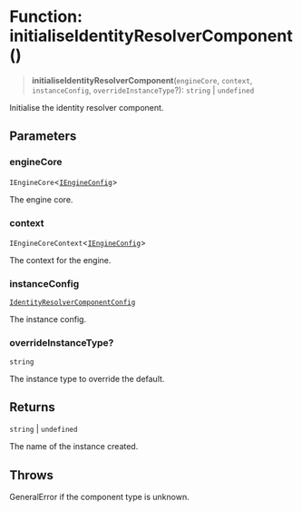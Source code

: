 # Function: initialiseIdentityResolverComponent()

> **initialiseIdentityResolverComponent**(`engineCore`, `context`, `instanceConfig`, `overrideInstanceType`?): `string` \| `undefined`

Initialise the identity resolver component.

## Parameters

### engineCore

`IEngineCore`\<[`IEngineConfig`](../interfaces/IEngineConfig.md)\>

The engine core.

### context

`IEngineCoreContext`\<[`IEngineConfig`](../interfaces/IEngineConfig.md)\>

The context for the engine.

### instanceConfig

[`IdentityResolverComponentConfig`](../type-aliases/IdentityResolverComponentConfig.md)

The instance config.

### overrideInstanceType?

`string`

The instance type to override the default.

## Returns

`string` \| `undefined`

The name of the instance created.

## Throws

GeneralError if the component type is unknown.
